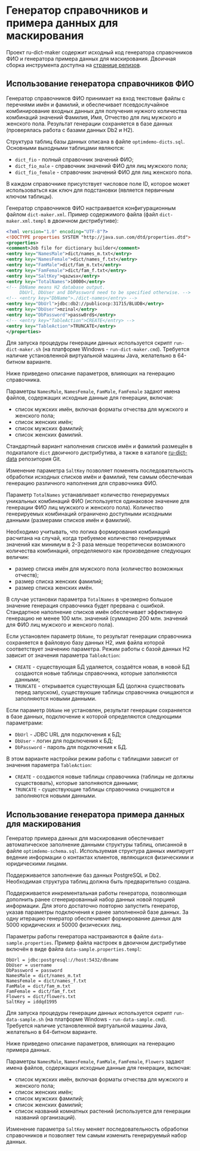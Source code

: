 # Генератор справочников и примера данных для маскирования

Проект ru-dict-maker содержит исходный код генератора справочников ФИО
и генератора примера данных для маскирования. Двоичная сборка инструмента
доступна на [странице релизов](https://github.com/zinal/Optim-Russian/releases).

## Использование генератора справочников ФИО

Генератор справочников ФИО принимает на вход текстовые файлы с перечнями имён
и фамилий, и обеспечивает псевдослучайное комбинирование входных данных для
получения нужного количества комбинаций значений Фамилия, Имя, Отчество
для лиц мужского и женского пола. Результат генерации сохраняется в базе
данных (проверялась работа с базами данных Db2 и H2).

Структура таблиц базы данных описана в файле `optimdemo-dicts.sql`.
Основными выходными таблицами являются:
- `dict_fio` - полный справочник значений ФИО;
- `dict_fio_male` - справочник значений ФИО для лиц мужского пола;
- `dict_fio_female` - справочник значений ФИО для лиц женского пола.

В каждом справочнике присутствует числовое поле ID, которое может использоваться
как ключ для подстановки (является первичным ключом таблицы).

Генератор справочников ФИО настраивается конфигурационным файлом `dict-maker.xml`.
Пример содержимого файла (файл `dict-maker.xml.templ` в двоичном дистрибутиве):

```xml
<?xml version="1.0" encoding="UTF-8"?>
<!DOCTYPE properties SYSTEM "http://java.sun.com/dtd/properties.dtd">
<properties>
<comment>Job file for dictionary builder</comment>
<entry key="NamesMale">dict/names_m.txt</entry>
<entry key="NamesFemale">dict/names_f.txt</entry>
<entry key="FamMale">dict/fam_m.txt</entry>
<entry key="FamFemale">dict/fam_f.txt</entry>
<entry key="SaltKey">qazwsx</entry>
<entry key="TotalNames">10000</entry>
<!-- DbName means H2 database output. 
     DbUrl, DbUser and DbPassword need to be specified otherwise. -->
<!-- <entry key="DbName">./dict-names</entry> -->
<entry key="DbUrl">jdbc:db2://publicocp:31715/BLUDB</entry>
<entry key="DbUser">mzinal</entry>
<entry key="DbPassword">passw0rd$</entry>
<!-- <entry key="TableAction">CREATE</entry> -->
<entry key="TableAction">TRUNCATE</entry>
</properties>
```

Для запуска процедуры генерации данных используется скрипт `run-dict-maker.sh`
(на платформе Windows - `run-dict-maker.cmd`). Требуется наличие установленной
виртуальной машины Java, желательно в 64-битном варианте.

Ниже приведено описание параметров, влияющих на генерацию справочника.

Параметры `NamesMale`, `NamesFemale`, `FamMale`, `FamFemale` задают имена файлов,
содержащих исходные данные для генерации, включая:
- список мужских имён, включая форматы отчества для мужского и женского пола;
- список женских имён;
- список мужских фамилий;
- список женских фамилий.

Стандартный вариант наполнения списков имён и фамилий размещён в подкаталоге
`dict` двоичного дистрибутива, а также в каталоге
[ru-dict-data](https://github.com/zinal/Optim-Russian/tree/main/ru-dict-data)
репозитория Git.

Изменение параметра `SaltKey` позволяет поменять последовательность обработки
исходных списков имён и фамилий, тем самым обеспечивая генерацию различного
наполнения для справочника ФИО.

Параметр `TotalNames` устанавливает количество генерируемых уникальных
комбинаций ФИО (используется одинаковое значение для генерации ФИО
лиц мужского и женского пола). Количество генерируемых комбинаций ограничено
доступными исходными данными (размерами списков имён и фамилий).

Необходимо учитывать, что логика формирования комбинаций расчитана на случай,
когда требуемое количество генерируемых значений как минимум в 2-3 раза меньше
теоретически возможного количества комбинаций, определяемого как произведение
следующих величин:
- размер списка имён для мужского пола (количество возможных отчеств);
- размер списка женских фамилий;
- размер списка женских имён.

В случае установки параметра `TotalNames` в чрезмерно большое значение
генерация справочника будет прервана с ошибкой. Стандартное наполнение
списков имён обеспечивает эффективную генерацию не менее 100 млн. значений
(суммарно 200 млн. значений для ФИО лиц мужского и женского пола).

Если установлен параметр `DbName`, то результат генерации справочника сохраняется
в файловую базу данных H2, имя файла которой соответствует значению параметра.
Режим работы с базой данных H2 зависит от значения параметра `TableAction`:
- `CREATE` - существующая БД удаляется, создаётся новая, в новой БД создаются
  новые таблицы справочника, которые заполняются данными;
- `TRUNCATE` - открывается существующая БД (должна существовать перед запуском),
  существующие таблицы справочника очищаются и заполняются новыми данными.

Если параметр `DbName` не установлен, результат генерации сохраняется в базе
данных, подключение к которой определяются следующими параметрами:
- `DbUrl` - JDBC URL для подключения к БД;
- `DbUser` - логин для подключения к БД;
- `DbPassword` - пароль для подключения к БД.

В этом варианте настройки режим работы с таблицами зависит от значения
параметра `TableAction`:
- `CREATE` - создаются новые таблицы справочника (таблицы не должны существовать),
  которые заполняются данными;
- `TRUNCATE` - существующие таблицы справочника очищаются и заполняются новыми данными.


## Использование генератора примера данных для маскирования

Генератор примера данных для маскирования обеспечивает автоматическое заполнение
данными структуры таблиц, описанной в файле `optimdemo-schema.sql`. Используемая
структура данных имитирует ведение информации о контактах клиентов, являющихся
физическими и юридическими лицами.

Поддерживается заполнение баз данных PostgreSQL и Db2. Необходимая структура таблиц
должна быть предварительно создана.

Поддерживается инкрементальная работы генератора, позволяющая дополнить ранее
сгенерированный набор данных новой порцией информации. Для этого достаточно
повторно запустить генератор, указав параметры подключения к ранее заполненной
базе данных. За одну итерацию генератор обеспечивает формирование данных
для 5000 юридических и 50000 физических лиц.

Параметры работы генератора настраиваются в файле `data-sample.properties`.
Пример файла настроек в двоичном дистрибутиве включён в виде файла
`data-sample.properties.templ`:

```properties
DbUrl = jdbc:postgresql://host:5432/dbname
DbUser = username
DbPassword = password
NamesMale = dict/names_m.txt
NamesFemale = dict/names_f.txt
FamMale = dict/fam_m.txt
FamFemale = dict/fam_f.txt
Flowers = dict/flowers.txt
SaltKey = iddqd1995
```

Для запуска процедуры генерации данных используется скрипт `run-data-sample.sh`
(на платформе Windows - `run-data-sample.cmd`). Требуется наличие установленной
виртуальной машины Java, желательно в 64-битном варианте.

Ниже приведено описание параметров, влияющих на генерацию примера данных.

Параметры `NamesMale`, `NamesFemale`, `FamMale`, `FamFemale`, `Flowers` задают
имена файлов, содержащих исходные данные для генерации, включая:
- список мужских имён, включая форматы отчества для мужского и женского пола;
- список женских имён;
- список мужских фамилий;
- список женских фамилий;
- список названий комнатных растений
  (используется для генерации названий организаций).

Изменение параметра `SaltKey` меняет последовательность обработки справочников
и позволяет тем самым изменить генерируемый набор данных.

